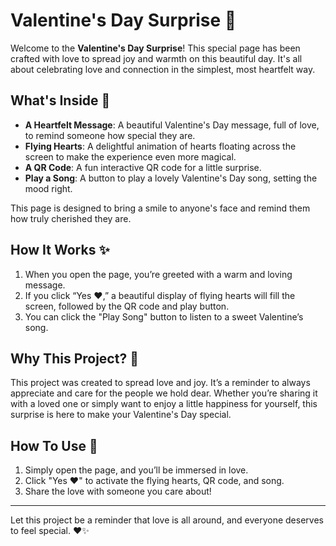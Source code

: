 # Valentine's Day Surprise 💖

Welcome to the **Valentine's Day Surprise**! This special page has been crafted with love to spread joy and warmth on this beautiful day. It's all about celebrating love and connection in the simplest, most heartfelt way.

## What's Inside 💌

- **A Heartfelt Message**: A beautiful Valentine's Day message, full of love, to remind someone how special they are.
- **Flying Hearts**: A delightful animation of hearts floating across the screen to make the experience even more magical.
- **A QR Code**: A fun interactive QR code for a little surprise.
- **Play a Song**: A button to play a lovely Valentine's Day song, setting the mood right.
  
This page is designed to bring a smile to anyone's face and remind them how truly cherished they are.

## How It Works ✨
1. When you open the page, you’re greeted with a warm and loving message.
2. If you click “Yes ❤️,” a beautiful display of flying hearts will fill the screen, followed by the QR code and play button.
3. You can click the "Play Song" button to listen to a sweet Valentine’s song.

## Why This Project? 💖
This project was created to spread love and joy. It’s a reminder to always appreciate and care for the people we hold dear. Whether you’re sharing it with a loved one or simply want to enjoy a little happiness for yourself, this surprise is here to make your Valentine's Day special.

## How To Use 🌹
1. Simply open the page, and you’ll be immersed in love.
2. Click "Yes ❤️" to activate the flying hearts, QR code, and song.
3. Share the love with someone you care about!

---

Let this project be a reminder that love is all around, and everyone deserves to feel special. ❤️✨
